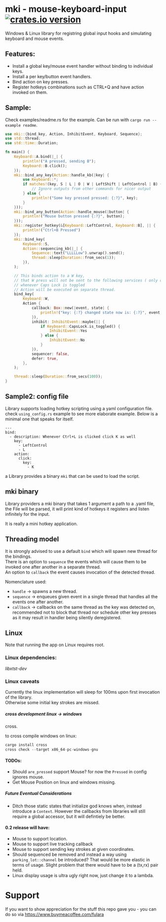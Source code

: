 # mki - mouse-keyboard-input [![crates.io version](https://img.shields.io/crates/v/mki.svg)](https://crates.io/crates/mki)
Windows & Linux library for registring global input hooks and simulating keyboard and mouse events.

## Features:
* Install a global key/mouse event handler without binding to individual keys.
* Install a per key/button event handlers.
* Bind action on key presses.
* Register hotkeys combinations such as CTRL+Q and have action invoked on them.

## Sample:
Check examples/readme.rs for the example. Can be run with `cargo run --example readme`.

```rust
use mki::{bind_key, Action, InhibitEvent, Keyboard, Sequence};
use std::thread;
use std::time::Duration;

fn main() {
    Keyboard::A.bind(|_| {
        println!("A pressed, sending B");
        Keyboard::B.click();
    });
    mki::bind_any_key(Action::handle_kb(|key| {
        use Keyboard::*;
        if matches!(key, S | L | O | W | LeftShift | LeftControl | B) {
            // Ignore outputs from other commands for nicer output
        } else {
            println!("Some key pressed pressed: {:?}", key);
        }
    }));
    mki::bind_any_button(Action::handle_mouse(|button| {
        println!("Mouse button pressed {:?}", button);
    }));
    mki::register_hotkey(&[Keyboard::LeftControl, Keyboard::B], || {
        println!("Ctrl+B Pressed")
    });
    mki::bind_key(
        Keyboard::S,
        Action::sequencing_kb(|_| {
            Sequence::text("LLLLLow").unwrap().send();
            thread::sleep(Duration::from_secs(1));
        }),
    );

    // This binds action to a W key,
    // that W press will not be sent to the following services ( only on windows )
    // whenever Caps Lock is toggled
    // Action will be executed on separate thread.
    bind_key(
        Keyboard::W,
        Action {
            callback: Box::new(|event, state| {
                println!("key: {:?} changed state now is: {:?}", event, state);
            }),
            inhibit: InhibitEvent::maybe(|| {
                if Keyboard::CapsLock.is_toggled() {
                    InhibitEvent::Yes
                } else {
                    InhibitEvent::No
                }
            }),
            sequencer: false,
            defer: true,
        },
    );

    thread::sleep(Duration::from_secs(100));
}
```
## Sample2: config file
Library supports loading hotkey scripting using a yaml configuration file. check `using_config.rs`
example to see more elaborate example. Below is a minimal one that speaks for itself.
```
---
bind:
  - description: Whenever Ctrl+L is clicked click K as well
    key:
      - LeftControl
      - L
    action:
      click:
        key:
          - K
```

a Library provides a binary `mki` that can be used to load the script.

## mki binary
Library providers a mki binary that takes 1 argument a path to a .yaml file,
the File will be parsed, it will print kind of hotkeys it registers and listen infinitely for the input.

It is really a mini hotkey application.

## Threading model
It is strongly advised to use a default `bind` which will spawn new thread for the bindings.  
There is an option to `sequence` the events which will cause them to be invoked one after another in a separate thread.  
An option to `callback` the event causes invocation of the detected thread.  

Nomenclature used:
* `handle` -> spawns a new thread.
* `sequence` -> enqueues given event in a single thread that handles all the events one after another.
* `callback` -> callbacks on the same thread as the key was detected on, recommended not to block that thread nor 
schedule other key presses as it may result in handler being silently deregistered.

## Linux
Note that running the app on Linux requires root.

### Linux dependencies:
*libxtst-dev*

### Linux caveats

Currently the linux implementation will sleep for 100ms upon first invocation of the library.  
Otherwise some initial key strokes are missed.

##### cross development linux -> windows
cross.

to cross compile windows on linux:
```rust
cargo install cross
cross check --target x86_64-pc-windows-gnu

```
#### TODOs:
* Should `are_pressed` support Mouse? for now the `Pressed` in config ignores mouse.
* Get Mouse Position on linux and windows missing.

##### Future Eventual Considerations
* Ditch those static states that initialize god knows when, instead introduce a `Context`.
  However the callbacks from libraries will still require a global accessor, but it will defintiely be better.

#### 0.2 release will have:
* Mouse to support location.
* Mouse to support live tracking callback
* Mouse to support sending key strokes at given coordinates.
* Should sequenced be removed and instead a way using `parking_lot::channel` be introduced?
That would be more elastic in terms of usage. Slight problem that there would have to be a (tx,rx) pair held.
* Linux display usage is ultra ugly right now, just change it to a lambda.

# Support
If you want to show appreciation for the stuff this repo gave you - you can do so via https://www.buymeacoffee.com/fulara
